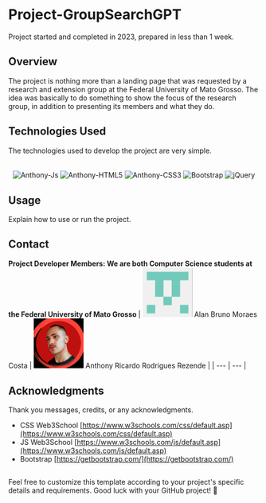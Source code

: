 # Project-GroupSearchGPT

Project started and completed in 2023, prepared in less than 1 week.

## Overview
The project is nothing more than a landing page that was requested by a research and extension group at the Federal University of Mato Grosso. The idea was basically to do something to show the focus of the research group, in addition to presenting its members and what they do.

## Technologies Used

The technologies used to develop the project are very simple.

<div style="display: inline_block" align= "center"><br>
  <img align="center" alt="Anthony-Js" height="38" width="100" src="https://img.shields.io/badge/JavaScript-F7DF1E?style=for-the-badge&logo=javascript&logoColor=black">
  <img align="center" alt="Anthony-HTML5" height="38" width="100" src="https://img.shields.io/badge/HTML5-E34F26?style=for-the-badge&logo=html5&logoColor=white">
  <img align="center" alt="Anthony-CSS3" height="38" width="100" src="https://img.shields.io/badge/CSS3-1572B6?style=for-the-badge&logo=css3&logoColor=white">
  <img align="center" alt="Bootstrap" height="38" width="100" src="https://img.shields.io/badge/Bootstrap-563D7C?style=for-the-badge&logo=bootstrap&logoColor=white">
  <img align="center" alt="jQuery" height="38" width="100" src="https://img.shields.io/badge/jQuery-0769AD?style=for-the-badge&logo=jquery&logoColor=white">
</div>

## Usage
Explain how to use or run the project.


## Contact
<strong> Project Developer Members: We are both Computer Science students at the Federal University of Mato Grosso </strong>
| <img src="./ImagesMembers/alan.png" alt="Alan's Photo" width="100"/> Alan Bruno Moraes Costa | <img src="./ImagesMembers/anthony.jpeg" alt="Anthony's Photo" width="100"/> Anthony Ricardo Rodrigues Rezende |
| --- | --- |


## Acknowledgments
Thank you messages, credits, or any acknowledgments.

- CSS Web3School [https://www.w3schools.com/css/default.asp](https://www.w3schools.com/css/default.asp)
- JS Web3School [https://www.w3schools.com/js/default.asp](https://www.w3schools.com/js/default.asp)
- Bootstrap [https://getbootstrap.com/](https://getbootstrap.com/)

##

Feel free to customize this template according to your project's specific details and requirements. Good luck with your GitHub project! 🚀
